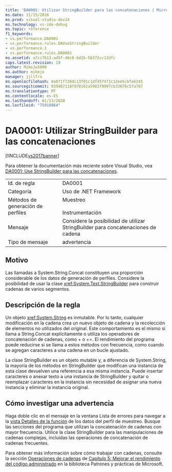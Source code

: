 ```yaml
---
title: 'DA0001: Utilizar StringBuilder para las concatenaciones | Microsoft Docs'
ms.date: 11/15/2016
ms.prod: visual-studio-dev14
ms.technology: vs-ide-debug
ms.topic: reference
f1_keywords:
- vs.performance.DA0001
- vs.performance.rules.DAUseStringBuilder
- vs.performance.1
- vs.performance.rules.DA0001
ms.assetid: a7cc7613-ad5f-48c8-bd2b-56372cc12dfc
caps.latest.revision: 19
author: MikeJo5000
ms.author: mikejo
manager: jillfra
ms.openlocfilehash: 6a871f726dc13f91c1dfd57471c12ee5cbfeb245
ms.sourcegitcommit: 939407118f978162a590379997cb33076c57a707
ms.translationtype: MT
ms.contentlocale: es-ES
ms.lasthandoff: 01/13/2020
ms.locfileid: "75918864"
---
```

# <a name="da0001-use-stringbuilder-for-concatenations"></a>DA0001: Utilizar StringBuilder para las concatenaciones
[!INCLUDE[vs2017banner](../includes/vs2017banner.md)]

Para obtener la documentación más reciente sobre Visual Studio, vea [DA0001: Use StringBuilder para las concatenaciones](/visualstudio/profiling/da0001-use-stringbuilder-for-concatenations).  
  
|||  
|-|-|  
|Id. de regla|DA0001|  
|Categoría|Uso de .NET Framework|  
|Métodos de generación de perfiles|Muestreo<br /><br /> Instrumentación|  
|Mensaje|Considere la posibilidad de utilizar StringBuilder para concatenaciones de cadena|  
|Tipo de mensaje|advertencia|  
  
## <a name="cause"></a>Motivo  
 Las llamadas a System.String.Concat constituyen una proporción considerable de los datos de generación de perfiles. Considere la posibilidad de usar la clase <xref:System.Text.StringBuilder> para construir cadenas de varios segmentos.  
  
## <a name="rule-description"></a>Descripción de la regla  
 Un objeto <xref:System.String> es inmutable. Por lo tanto, cualquier modificación en la cadena crea un nuevo objeto de cadena y la recolección de elementos no utilizados del original. Este comportamiento es el mismo si llama a String.Concat explícitamente o utiliza los operadores de concatenación de cadenas, como + o +=. El rendimiento del programa puede reducirse si se llama a estos métodos con frecuencia, como cuando se agregan caracteres a una cadena en un bucle ajustado.  
  
 La clase StringBuilder es un objeto mutable y, a diferencia de System.String, la mayoría de los métodos en StringBuilder que modifican una instancia de esta clase devuelven una referencia a esa misma instancia. Puede insertar caracteres o anexar texto a una instancia de StringBuilder y quitar o reemplazar caracteres en la instancia sin necesidad de asignar una nueva instancia y eliminar la instancia original.  
  
## <a name="how-to-investigate-a-warning"></a>Cómo investigar una advertencia  
 Haga doble clic en el mensaje en la ventana Lista de errores para navegar a la [vista Detalles de la función](../profiling/function-details-view.md) de los datos del perfil de muestreo. Busque las secciones del programa que utilizan la concatenación de cadenas con mayor frecuencia. Utilice la clase StringBuilder para las manipulaciones de cadenas complejas, incluidas las operaciones de concatenación de cadenas frecuentes.  
  
 Para obtener más información sobre cómo trabajar con cadenas, consulte la sección [Operaciones de cadenas](https://msdn.microsoft.com/library/ms998547.aspx#scalenetchapt05_topic26) de [Capítulo 5: Mejorar el rendimiento del código administrado](https://msdn.microsoft.com/library/ms998547.aspx) en la biblioteca Patrones y prácticas de Microsoft.
